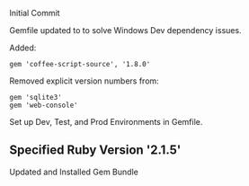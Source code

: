 Initial Commit

Gemfile updated to to solve Windows Dev dependency issues.

Added:

	gem 'coffee-script-source', '1.8.0'

Removed explicit version numbers from:

	gem 'sqlite3'
	gem 'web-console'

Set up Dev, Test, and Prod Environments in Gemfile.

Specified Ruby Version '2.1.5'
--------------------------------------------------------------
Updated and Installed Gem Bundle